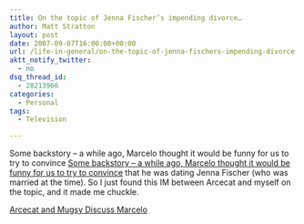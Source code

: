 ```yaml
---
title: On the topic of Jenna Fischer’s impending divorce…
author: Matt Stratton
layout: post
date: 2007-09-07T16:00:00+00:00
url: /life-in-general/on-the-topic-of-jenna-fischers-impending-divorce
aktt_notify_twitter:
  - no
dsq_thread_id:
  - 28213966
categories:
  - Personal
tags:
  - Television

---
```

Some backstory &#8211; a while ago, Marcelo thought it would be funny for us to try to convince [Some backstory &#8211; a while ago, Marcelo thought it would be funny for us to try to convince][1] that he was dating Jenna Fischer (who was married at the time). So I just found this IM between Arcecat and myself on the topic, and it made me chuckle.

<u>[Arcecat and Mugsy Discuss Marcelo][2]</u>

 [1]: http://mattstratton.livejournal.com/tag/arcecat
 [2]: /life-in-general/man-sometimes-i-can-be-so-mean